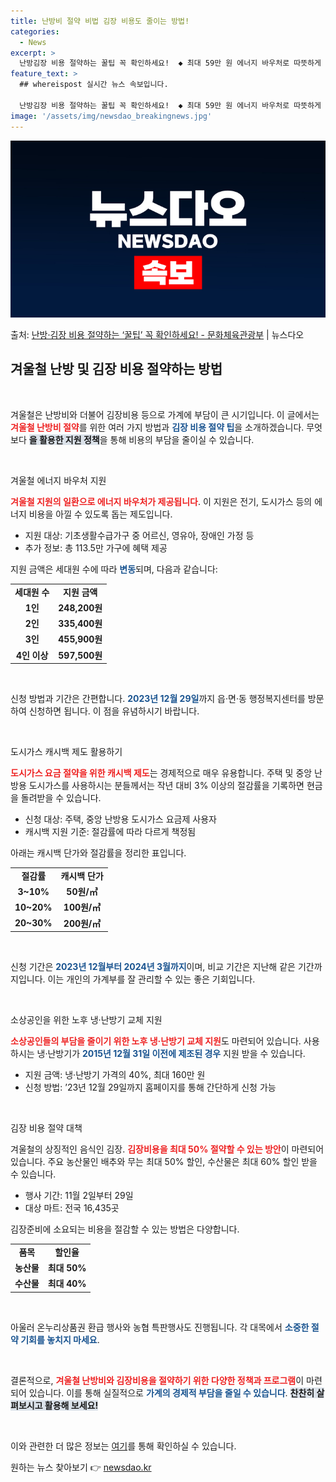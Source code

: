 ```yaml
---
title: 난방비 절약 비법 김장 비용도 줄이는 방법!
categories:
  - News
excerpt: >
  난방김장 비용 절약하는 꿀팁 꼭 확인하세요!  ◆ 최대 59만 원 에너지 바우처로 따뜻하게  취약계층에게 전…
feature_text: >
  ## whereispost 실시간 뉴스 속보입니다.

  난방김장 비용 절약하는 꿀팁 꼭 확인하세요!  ◆ 최대 59만 원 에너지 바우처로 따뜻하게  취약계층에게 전…
image: '/assets/img/newsdao_breakingnews.jpg'
---
```


![뉴스다오 속보](/assets/img/newsdao_breakingnews.jpg)

<p>출처: <a href="https://newsdao.kr/2536" rel="dofollow">난방·김장 비용 절약하는 ‘꿀팁’ 꼭 확인하세요! - 문화체육관광부</a> | 뉴스다오</p>

<h2 data-ke-size="size26">겨울철 난방 및 김장 비용 절약하는 방법</h2>

<p data-ke-size="size16">&nbsp;</p>

겨울철은 난방비와 더불어 김장비용 등으로 가계에 부담이 큰 시기입니다. 이 글에서는 <b><span style="color: #ee2323;">겨울철 난방비 절약</span></b>를 위한 여러 가지 방법과 <b><span style="color: #1a5490;">김장 비용 절약 팁</span></b>을 소개하겠습니다. 무엇보다 <b><span style="background-color: #21538527;">을 활용한 지원 정책</span></b>을 통해 비용의 부담을 줄이실 수 있습니다. 

<p data-ke-size="size16">&nbsp;</p>

겨울철 에너지 바우처 지원

<b><span style="color: #ee2323;">겨울철 지원의 일환으로 에너지 바우처가 제공됩니다</span></b>. 이 지원은 전기, 도시가스 등의 에너지 비용을 아낄 수 있도록 돕는 제도입니다. 

<ul>
    <li>지원 대상: 기초생활수급가구 중 어르신, 영유아, 장애인 가정 등</li>
    <li>추가 정보: 총 113.5만 가구에 혜택 제공</li>
</ul>

지원 금액은 세대원 수에 따라 <b><span style="color: #1a5490;">변동</span></b>되며, 다음과 같습니다:

<table>
    <tr>
        <td style="text-align: center; height: 17px;"><b>세대원 수</b></td>
        <td style="text-align: center; height: 17px;"><b>지원 금액</b></td>
    </tr>
    <tr>
        <td style="text-align: center; height: 17px;"><b>1인</b></td>
        <td style="text-align: center; height: 17px;"><b>248,200원</b></td>
    </tr>
    <tr>
        <td style="text-align: center; height: 17px;"><b>2인</b></td>
        <td style="text-align: center; height: 17px;"><b>335,400원</b></td>
    </tr>
    <tr>
        <td style="text-align: center; height: 17px;"><b>3인</b></td>
        <td style="text-align: center; height: 17px;"><b>455,900원</b></td>
    </tr>
    <tr>
        <td style="text-align: center; height: 17px;"><b>4인 이상</b></td>
        <td style="text-align: center; height: 17px;"><b>597,500원</b></td>
    </tr>
</table>

<p data-ke-size="size16">&nbsp;</p>

신청 방법과 기간은 간편합니다. <b><span style="color: #1a5490;">2023년 12월 29일</span></b>까지 읍·면·동 행정복지센터를 방문하여 신청하면 됩니다. 이 점을 유념하시기 바랍니다.

<p data-ke-size="size16">&nbsp;</p>

도시가스 캐시백 제도 활용하기

<b><span style="color: #ee2323;">도시가스 요금 절약을 위한 캐시백 제도</span></b>는 경제적으로 매우 유용합니다. 주택 및 중앙 난방용 도시가스를 사용하시는 분들께서는 작년 대비 3% 이상의 절감률을 기록하면 현금을 돌려받을 수 있습니다.

<ul>
    <li>신청 대상: 주택, 중앙 난방용 도시가스 요금제 사용자</li>
    <li>캐시백 지원 기준: 절감률에 따라 다르게 책정됨</li>
</ul>

아래는 캐시백 단가와 절감률을 정리한 표입니다.

<table>
    <tr>
        <td style="text-align: center; height: 17px;"><b>절감률</b></td>
        <td style="text-align: center; height: 17px;"><b>캐시백 단가</b></td>
    </tr>
    <tr>
        <td style="text-align: center; height: 17px;"><b>3~10%</b></td>
        <td style="text-align: center; height: 17px;"><b>50원/㎥</b></td>
    </tr>
    <tr>
        <td style="text-align: center; height: 17px;"><b>10~20%</b></td>
        <td style="text-align: center; height: 17px;"><b>100원/㎥</b></td>
    </tr>
    <tr>
        <td style="text-align: center; height: 17px;"><b>20~30%</b></td>
        <td style="text-align: center; height: 17px;"><b>200원/㎥</b></td>
    </tr>
</table>

<p data-ke-size="size16">&nbsp;</p>

신청 기간은 <b><span style="color: #1a5490;">2023년 12월부터 2024년 3월까지</span></b>이며, 비교 기간은 지난해 같은 기간까지입니다. 이는 개인의 가계부를 잘 관리할 수 있는 좋은 기회입니다.

<p data-ke-size="size16">&nbsp;</p>

소상공인을 위한 노후 냉·난방기 교체 지원

<b><span style="color: #ee2323;">소상공인들의 부담을 줄이기 위한 노후 냉·난방기 교체 지원</span></b>도 마련되어 있습니다. 사용하시는 냉·난방기가 <b><span style="color: #1a5490;">2015년 12월 31일 이전에 제조된 경우</span></b> 지원 받을 수 있습니다.

<ul>
    <li>지원 금액: 냉·난방기 가격의 40%, 최대 160만 원</li>
    <li>신청 방법: ’23년 12월 29일까지 홈페이지를 통해 간단하게 신청 가능</li>
</ul>

<p data-ke-size="size16">&nbsp;</p>

김장 비용 절약 대책

겨울철의 상징적인 음식인 김장. <b><span style="color: #ee2323;">김장비용을 최대 50% 절약할 수 있는 방안</span></b>이 마련되어 있습니다. 주요 농산물인 배추와 무는 최대 50% 할인, 수산물은 최대 60% 할인 받을 수 있습니다.

<ul>
    <li>행사 기간: 11월 2일부터 29일</li>
    <li>대상 마트: 전국 16,435곳</li>
</ul>

김장준비에 소요되는 비용을 절감할 수 있는 방법은 다양합니다.

<table>
    <tr>
        <td style="text-align: center; height: 17px;"><b>품목</b></td>
        <td style="text-align: center; height: 17px;"><b>할인율</b></td>
    </tr>
    <tr>
        <td style="text-align: center; height: 17px;"><b>농산물</b></td>
        <td style="text-align: center; height: 17px;"><b>최대 50%</b></td>
    </tr>
    <tr>
        <td style="text-align: center; height: 17px;"><b>수산물</b></td>
        <td style="text-align: center; height: 17px;"><b>최대 40%</b></td>
    </tr>
</table>

<p data-ke-size="size16">&nbsp;</p>

아울러 온누리상품권 환급 행사와 농협 특판행사도 진행됩니다. 각 대목에서 <b><span style="color: #1a5490;">소중한 절약 기회를 놓치지 마세요</span></b>.

<p data-ke-size="size16">&nbsp;</p>

결론적으로, <b><span style="color: #ee2323;">겨울철 난방비와 김장비용을 절약하기 위한 다양한 정책과 프로그램</span></b>이 마련되어 있습니다. 이를 통해 실질적으로 <b><span style="color: #1a5490;">가계의 경제적 부담을 줄일 수 있습니다</span></b>. <b><span style="background-color: #21538527;">찬찬히 살펴보시고 활용해 보세요!</span></b>

<p data-ke-size="size16">&nbsp;</p>

이와 관련한 더 많은 정보는 <a href="https://newsdao.kr/2536">여기</a>를 통해 확인하실 수 있습니다. 

원하는 뉴스 찾아보기 👉 <a href="https://newsdao.kr" rel="dofollow">newsdao.kr</a>



